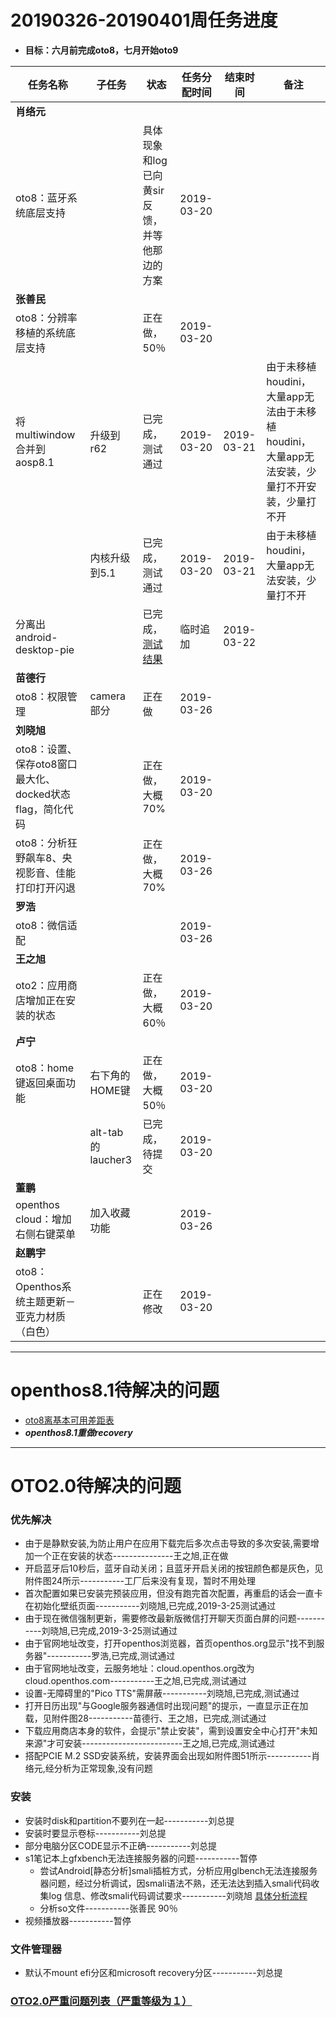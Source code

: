 # 20190326-20190401周任务进度
- **目标：六月前完成oto8，七月开始oto9**

任务名称|子任务|状态|任务分配时间|结束时间|备注
-----|-----|-----|-----|-----|-----
**肖络元**|||||
oto8：蓝牙系统底层支持||具体现象和log已向黄sir反馈，并等他那边的方案|2019-03-20||
**张善民**|||||
oto8：分辨率移植的系统底层支持||正在做，50％|2019-03-20||
将multiwindow合并到aosp8.1|升级到r62|已完成，测试通过|2019-03-20|2019-03-21|由于未移植houdini，大量app无法由于未移植houdini，大量app无法安装，少量打不开安装，少量打不开
||内核升级到5.1|已完成，测试通过|2019-03-20|2019-03-21|由于未移植houdini，大量app无法安装，少量打不开
分离出android-desktop-pie||已完成，[测试结果](https://github.com/openthos/app-testing-results/blob/master/%E6%B5%8B%E8%AF%95%E5%86%85%E5%AE%B9%E5%8F%8A%E7%BB%93%E6%9E%9C/%E7%B3%BB%E7%BB%9F%26%E7%A1%AC%E4%BB%B6%E7%9B%B8%E5%85%B3/android_pie_x86%E6%B5%8B%E8%AF%95.md)|临时追加|2019-03-22|
**苗德行**|||||
oto8：权限管理|camera部分|正在做|2019-03-26||
**刘晓旭**|||||
oto8：设置、保存oto8窗口最大化、docked状态flag，简化代码||正在做，大概70%|2019-03-20||
oto8：分析狂野飙车8、央视影音、佳能打印打开闪退||正在做，大概70%|2019-03-26||
**罗浩**|||||
oto8：微信适配|||2019-03-26||
**王之旭**|||||
oto2：应用商店增加正在安装的状态||正在做，大概60％|2019-03-20||
**卢宁**|||||
oto8：home键返回桌面功能|右下角的HOME键|正在做，大概50％|2019-03-20||
||alt-tab的laucher3|已完成，待提交|2019-03-20||
**董鹏**|||||
openthos cloud：增加右侧右键菜单|加入收藏功能||2019-03-26||
**赵鹏宇**|||||
oto8：Openthos系统主题更新－亚克力材质（白色）||正在修改|2019-03-20||

***
# openthos8.1待解决的问题
- [oto8离基本可用差距表](https://github.com/openthos/app-testing-results/blob/master/%E6%B5%8B%E8%AF%95%E5%86%85%E5%AE%B9%E5%8F%8A%E7%BB%93%E6%9E%9C/%E5%8A%9F%E8%83%BD%E6%B5%8B%E8%AF%95%E7%9B%B8%E5%85%B3/oto8%E7%A6%BB%E5%9F%BA%E6%9C%AC%E5%8F%AF%E7%94%A8%E5%B7%AE%E8%B7%9D%E8%A1%A8.md)
- ***openthos8.1重做recovery***

***

# OTO2.0待解决的问题
### 优先解决
- 由于是静默安装,为防止用户在应用下载完后多次点击导致的多次安装,需要增加一个正在安装的状态---------------王之旭,正在做
- 开启蓝牙后10秒后，蓝牙自动关闭；且蓝牙开启关闭的按钮颜色都是灰色，见附件图24所示-----------工厂后来没有复现，暂时不用处理
- 首次配置如果已安装完预装应用，但没有跑完首次配置，再重启的话会一直卡在初始化壁纸页面-----------刘晓旭,已完成,2019-3-25测试通过
- 由于现在微信强制更新，需要修改最新版微信打开聊天页面白屏的问题-----------刘晓旭,已完成,2019-3-25测试通过
- 由于官网地址改变，打开openthos浏览器，首页openthos.org显示"找不到服务器"-----------罗浩,已完成,测试通过
- 由于官网地址改变，云服务地址：cloud.openthos.org改为cloud.openthos.com-----------王之旭,已完成,测试通过
- 设置-无障碍里的"Pico TTS"需屏蔽-----------刘晓旭,已完成,测试通过
- 打开日历出现"与Google服务器通信时出现问题"的提示，一直显示正在加载，见附件图28-----------苗德行、王之旭，已完成,测试通过
- 下载应用商店本身的软件，会提示"禁止安装"，需到设置安全中心打开"未知来源"才可安装-------------------------王之旭,已完成,测试通过
- 搭配PCIE M.2 SSD安装系统，安装界面会出现如附件图51所示-----------肖络元,经分析为正常现象,没有问题

### 安装
- 安装时disk和partition不要列在一起-----------刘总提
- 安装时要显示卷标-----------刘总提
- 部分电脑分区CODE显示不正确-----------刘总提
- s1笔记本上gfxbench无法连接服务器的问题-----------暂停
   - 尝试Android[静态分析]smali插桩方式，分析应用glbench无法连接服务器问题，经过分析调试，因smali语法不熟，还无法达到插入smali代码收集log 信息、修改smali代码调试要求-----------刘晓旭 [具体分析流程](https://github.com/openthos/multiwin-analysis/blob/master/multiwindow/liuxx/Android%20smali%22%E6%8F%92%E6%A1%A9%22%E8%B0%83%E8%AF%95apk.md)
   - 分析so文件-----------张善民 90％
- 视频播放器-----------暂停

### 文件管理器
- 默认不mount efi分区和microsoft recovery分区-----------刘总提

### [OTO2.0严重问题列表（严重等级为１）](https://github.com/openthos/app-testing-results/blob/master/%E6%B5%8B%E8%AF%95%E5%86%85%E5%AE%B9%E5%8F%8A%E7%BB%93%E6%9E%9C/%E5%8A%9F%E8%83%BD%E6%B5%8B%E8%AF%95%E7%9B%B8%E5%85%B3/OTO2.0%E4%B8%A5%E9%87%8D%E9%97%AE%E9%A2%98%E5%88%97%E8%A1%A8.md)
